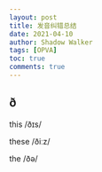 ```yaml
---
layout: post
title: 发音纠错总结
date: 2021-04-10
author: Shadow Walker
tags: [OPVA]
toc: true
comments: true
---
```



## ð

this /ðɪs/
 
these  /ðiːz/  

the  /ðə/
